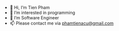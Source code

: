 - 👋 Hi, I’m Tien Pham
- 👀 I’m interested in programming
- 🌱 I’m Software Engineer
- 📫 Please contact me via phamtienacu@gmail.com

<!---
tienpahm/tienpahm is a ✨ special ✨ repository because its `README.md` (this file) appears on your GitHub profile.
You can click the Preview link to take a look at your changes.
--->
